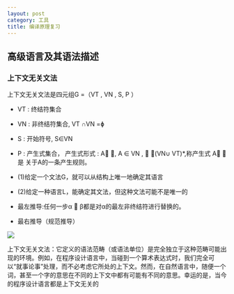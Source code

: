 ```yaml
---
layout: post
category: 工具
title: 编译原理复习
---
```


## 高级语言及其语法描述
### 上下文无关文法
上下文无关文法是四元组G =（VT , VN , S, P ）

- VT : 终结符集合
- VN : 非终结符集合, VT ∩VN =ɸ 
- S : 开始符号, S∈VN
- P :	产生式集合， 产生式形式 :  A , A ∈ VN ,  ∈(VN∪ VT)*,称产生式 A 是 关于A的一条产生规则。

- (1)给定一个文法G，就可以从结构上唯一地确定其语言
- (2)给定一种语言L，能确定其文法，但这种文法可能不是唯一的

- 最左推导:任何一步α  β都是对α的最左非终结符进行替换的。
- 最右推导（规范推导）

![](https://i.imgur.com/qGSwe0X.jpg)

上下文无关文法：它定义的语法范畴（或语法单位）是完全独立于这种范畴可能出现的环境。例如，在程序设计语言中，当碰到一个算术表达式时，我们完全可以“就事论事”处理，而不必考虑它所处的上下文。然而，在自然语言中，随便一个词，甚至一个字的意思在不同的上下文中都有可能有不同的意思。幸运的是，当今的程序设计语言都是上下文无关的